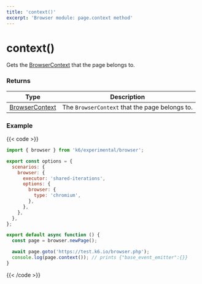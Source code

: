 ```yaml
---
title: 'context()'
excerpt: 'Browser module: page.context method'
---
```


# context()

Gets the [BrowserContext](https://grafana.com/docs/k6/<K6_VERSION>/javascript-api/k6-experimental/browser/browsercontext/) that the page belongs to.

### Returns

| Type                                                                      | Description                                    |
| ------------------------------------------------------------------------- | ---------------------------------------------- |
| [BrowserContext](https://grafana.com/docs/k6/<K6_VERSION>/javascript-api/k6-experimental/browser/browsercontext/) | The `BrowserContext` that the page belongs to. |

### Example

{{< code >}}

```javascript
import { browser } from 'k6/experimental/browser';

export const options = {
  scenarios: {
    browser: {
      executor: 'shared-iterations',
      options: {
        browser: {
          type: 'chromium',
        },
      },
    },
  },
};

export default async function () {
  const page = browser.newPage();

  await page.goto('https://test.k6.io/browser.php');
  console.log(page.context()); // prints {"base_event_emitter":{}}
}
```

{{< /code >}}
